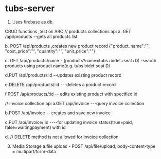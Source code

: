 # tubs-server
1. Uses firebase as db.

CRUD functions ,test on ARC
// products collections api
a. GET /api/products --gets all products list

b. POST /api/products ,creates new product record {"product_name":"", "cost_price":"", "quantity":"", "unit_price":""}

c. GET /api/products/name - (products?name=tubs+bidet+seat+D) -search products using product name(e.g. tubs bidet seat D)

d.PUT /api/products/:id --updates existing product record 

e.DELETE /api/products/:id  ---deletes a product record

f.POST /api/products/:id  -- edits existing product with specified id


// invoice collection api
a.GET /api/invoice ---query invoice collection

b.POST /api/invoice -- creates and save new invoice

c.PUT /api/invoice/:id ----for updating invoice  status(true=paid, false=waitingpayment) with id

d. // DELETE method is not allowed for invoice collection

3. Media Storage
 a.file upload - POST /api/file/upload, body-content-type = multipart/form-data

 
